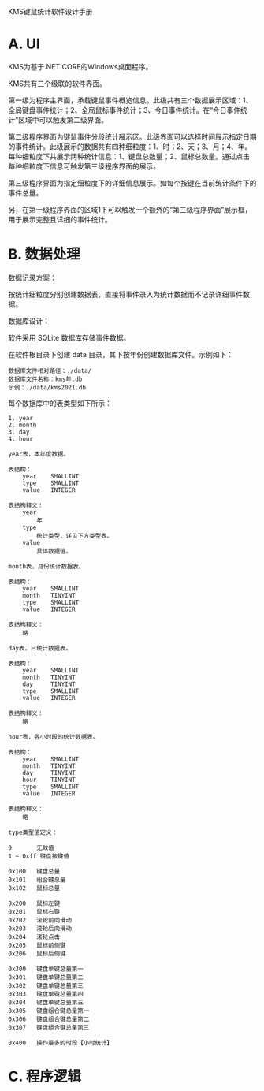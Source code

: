 KMS键鼠统计软件设计手册



# A. UI

KMS为基于.NET CORE的Windows桌面程序。

KMS共有三个级联的软件界面。

第一级为程序主界面，承载键鼠事件概览信息。此级共有三个数据展示区域：1、全局键盘事件统计；2、全局鼠标事件统计；3、今日事件统计。在“今日事件统计”区域中可以触发第二级界面。

第二级程序界面为键鼠事件分段统计展示区。此级界面可以选择时间展示指定日期的事件统计。此级展示的数据共有四种细粒度：1、时；2、天；3、月；4、年。每种细粒度下共展示两种统计信息：1、键盘总数量；2、鼠标总数量。通过点击每种细粒度下信息可触发第三级程序界面的展示。

第三级程序界面为指定细粒度下的详细信息展示。如每个按键在当前统计条件下的事件总量。



另，在第一级程序界面的区域1下可以触发一个额外的“第三级程序界面”展示框，用于展示完整且详细的事件统计。





# B. 数据处理

数据记录方案：

按统计细粒度分别创建数据表，直接将事件录入为统计数据而不记录详细事件数据。



数据库设计：

软件采用 SQLite 数据库存储事件数据。

在软件根目录下创建 data 目录，其下按年份创建数据库文件。示例如下：

```
数据库文件相对路径：./data/
数据库文件名称：kms年.db
示例：./data/kms2021.db
```



每个数据库中的表类型如下所示：

```
1. year
2. month
3. day
4. hour
```

```
year表，本年度数据。

表结构：
	year	SMALLINT
	type	SMALLINT
	value	INTEGER

表结构释义：
	year
		年
	type
		统计类型，详见下方类型表。
	value
		具体数据值。
```

```
month表，月份统计数据表。

表结构：
	year	SMALLINT
	month	TINYINT
	type	SMALLINT
	value	INTEGER

表结构释义：
	略
```

```
day表，日统计数据表。

表结构：
	year	SMALLINT
	month	TINYINT
	day		TINYINT
	type	SMALLINT
	value	INTEGER

表结构释义：
	略
```

```
hour表，各小时段的统计数据表。

表结构：
	year	SMALLINT
	month	TINYINT
	day		TINYINT
	hour	TINYINT
	type	SMALLINT
	value	INTEGER

表结构释义：
	略
```






```
type类型值定义：

0		无效值
1 ~ 0xff 键盘按键值

0x100	键盘总量
0x101	组合键总量
0x102	鼠标总量

0x200	鼠标左键
0x201	鼠标右键
0x202	滚轮前向滑动
0x203	滚轮后向滑动
0x204	滚轮点击
0x205	鼠标前侧键
0x206	鼠标后侧键

0x300	键盘单键总量第一
0x301	键盘单键总量第二
0x302	键盘单键总量第三
0x303	键盘单键总量第四
0x304	键盘单键总量第五
0x305	键盘组合键总量第一
0x306	键盘组合键总量第二
0x307	键盘组合键总量第三

0x400	操作最多的时段【小时统计】
```







# C. 程序逻辑

